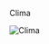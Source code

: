 
Clima


![Clima](https://user-images.githubusercontent.com/64367475/136141955-f86cc304-992c-4f4d-bb6f-81c500787c68.gif)

